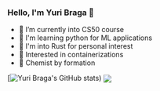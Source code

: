### Hello, I'm Yuri Braga 👋

<!--
**bragasgambit/bragasgambit** is a ✨ _special_ ✨ repository because its `README.md` (this file) appears on your GitHub profile.

Here are some ideas to get you started:

- 🔭 I’m currently working on ...
- 🌱 I’m currently learning ...
- 👯 I’m looking to collaborate on ...
- 🤔 I’m looking for help with ...
- 💬 Ask me about ...
- 📫 How to reach me: ...
- 😄 Pronouns: ...
- ⚡ Fun fact: ...
-->
- 🌱 I’m currently into CS50 course
- 🐍 I'm learning python for ML applications
- 🦀 I'm into Rust for personal interest
- 🐳 Interested in containerizations
- 🧪 Chemist by formation

[![Yuri Braga's GitHub stats](https://github-readme-stats.vercel.app/api?username=bragasgambit&show_icons=true&theme=dark))
<a href="https://github.com/bragasgambit/github-readme-stats"><img align="center" src="https://github-readme-stats.vercel.app/api/top-langs/?username=bragasgambit&layout=compact" /></a>
